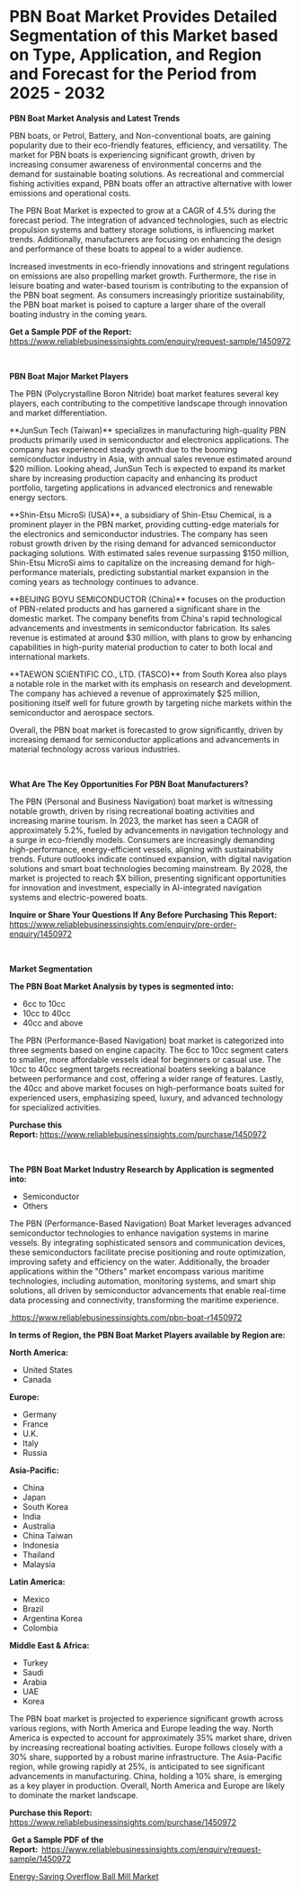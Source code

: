 <p><h1>PBN Boat Market Provides Detailed Segmentation of this Market based on Type, Application, and Region and Forecast for the Period from 2025 - 2032</h1></p><p><strong>PBN Boat Market Analysis and Latest Trends</strong></p>
<p><p>PBN boats, or Petrol, Battery, and Non-conventional boats, are gaining popularity due to their eco-friendly features, efficiency, and versatility. The market for PBN boats is experiencing significant growth, driven by increasing consumer awareness of environmental concerns and the demand for sustainable boating solutions. As recreational and commercial fishing activities expand, PBN boats offer an attractive alternative with lower emissions and operational costs.</p><p>The PBN Boat Market is expected to grow at a CAGR of 4.5% during the forecast period. The integration of advanced technologies, such as electric propulsion systems and battery storage solutions, is influencing market trends. Additionally, manufacturers are focusing on enhancing the design and performance of these boats to appeal to a wider audience. </p><p>Increased investments in eco-friendly innovations and stringent regulations on emissions are also propelling market growth. Furthermore, the rise in leisure boating and water-based tourism is contributing to the expansion of the PBN boat segment. As consumers increasingly prioritize sustainability, the PBN boat market is poised to capture a larger share of the overall boating industry in the coming years.</p></p>
<p><strong>Get a Sample PDF of the Report:&nbsp;</strong> <a href="https://www.reliablebusinessinsights.com/enquiry/request-sample/1450972?utm_campaign=3216&utm_medium=2&utm_source=Github&utm_content=ia&utm_term=11042025&utm_id=pbn-boat">https://www.reliablebusinessinsights.com/enquiry/request-sample/1450972</a></p>
<p>&nbsp;</p>
<p><strong>PBN Boat Major Market Players</strong></p>
<p><p>The PBN (Polycrystalline Boron Nitride) boat market features several key players, each contributing to the competitive landscape through innovation and market differentiation. </p><p>**JunSun Tech (Taiwan)** specializes in manufacturing high-quality PBN products primarily used in semiconductor and electronics applications. The company has experienced steady growth due to the booming semiconductor industry in Asia, with annual sales revenue estimated around $20 million. Looking ahead, JunSun Tech is expected to expand its market share by increasing production capacity and enhancing its product portfolio, targeting applications in advanced electronics and renewable energy sectors.</p><p>**Shin-Etsu MicroSi (USA)**, a subsidiary of Shin-Etsu Chemical, is a prominent player in the PBN market, providing cutting-edge materials for the electronics and semiconductor industries. The company has seen robust growth driven by the rising demand for advanced semiconductor packaging solutions. With estimated sales revenue surpassing $150 million, Shin-Etsu MicroSi aims to capitalize on the increasing demand for high-performance materials, predicting substantial market expansion in the coming years as technology continues to advance.</p><p>**BEIJING BOYU SEMICONDUCTOR (China)** focuses on the production of PBN-related products and has garnered a significant share in the domestic market. The company benefits from China's rapid technological advancements and investments in semiconductor fabrication. Its sales revenue is estimated at around $30 million, with plans to grow by enhancing capabilities in high-purity material production to cater to both local and international markets.</p><p>**TAEWON SCIENTIFIC CO., LTD. (TASCO)** from South Korea also plays a notable role in the market with its emphasis on research and development. The company has achieved a revenue of approximately $25 million, positioning itself well for future growth by targeting niche markets within the semiconductor and aerospace sectors.</p><p>Overall, the PBN boat market is forecasted to grow significantly, driven by increasing demand for semiconductor applications and advancements in material technology across various industries.</p></p>
<p>&nbsp;</p>
<p><strong>What Are The Key Opportunities For PBN Boat Manufacturers?</strong></p>
<p><p>The PBN (Personal and Business Navigation) boat market is witnessing notable growth, driven by rising recreational boating activities and increasing marine tourism. In 2023, the market has seen a CAGR of approximately 5.2%, fueled by advancements in navigation technology and a surge in eco-friendly models. Consumers are increasingly demanding high-performance, energy-efficient vessels, aligning with sustainability trends. Future outlooks indicate continued expansion, with digital navigation solutions and smart boat technologies becoming mainstream. By 2028, the market is projected to reach $X billion, presenting significant opportunities for innovation and investment, especially in AI-integrated navigation systems and electric-powered boats.</p></p>
<p><strong>Inquire or Share Your Questions If Any Before Purchasing This Report:</strong> <a href="https://www.reliablebusinessinsights.com/enquiry/pre-order-enquiry/1450972?utm_campaign=3216&utm_medium=2&utm_source=Github&utm_content=ia&utm_term=11042025&utm_id=pbn-boat">https://www.reliablebusinessinsights.com/enquiry/pre-order-enquiry/1450972</a></p>
<p>&nbsp;</p>
<p><strong>Market Segmentation</strong></p>
<p><strong>The PBN Boat Market Analysis by types is segmented into:</strong></p>
<p><ul><li>6cc to 10cc</li><li>10cc to 40cc</li><li>40cc and above</li></ul></p>
<p><p>The PBN (Performance-Based Navigation) boat market is categorized into three segments based on engine capacity. The 6cc to 10cc segment caters to smaller, more affordable vessels ideal for beginners or casual use. The 10cc to 40cc segment targets recreational boaters seeking a balance between performance and cost, offering a wider range of features. Lastly, the 40cc and above market focuses on high-performance boats suited for experienced users, emphasizing speed, luxury, and advanced technology for specialized activities.</p></p>
<p><strong>Purchase this Report:&nbsp;</strong><a href="https://www.reliablebusinessinsights.com/purchase/1450972?utm_campaign=3216&utm_medium=2&utm_source=Github&utm_content=ia&utm_term=11042025&utm_id=pbn-boat">https://www.reliablebusinessinsights.com/purchase/1450972</a></p>
<p>&nbsp;</p>
<p><strong>The PBN Boat Market Industry Research by Application is segmented into:</strong></p>
<p><ul><li>Semiconductor</li><li>Others</li></ul></p>
<p><p>The PBN (Performance-Based Navigation) Boat Market leverages advanced semiconductor technologies to enhance navigation systems in marine vessels. By integrating sophisticated sensors and communication devices, these semiconductors facilitate precise positioning and route optimization, improving safety and efficiency on the water. Additionally, the broader applications within the "Others" market encompass various maritime technologies, including automation, monitoring systems, and smart ship solutions, all driven by semiconductor advancements that enable real-time data processing and connectivity, transforming the maritime experience.</p></p>
<p><a href="https://www.reliablebusinessinsights.com/pbn-boat-r1450972?utm_campaign=3216&utm_medium=2&utm_source=Github&utm_content=ia&utm_term=11042025&utm_id=pbn-boat">&nbsp;https://www.reliablebusinessinsights.com/pbn-boat-r1450972</a></p>
<p><strong>In terms of Region, the PBN Boat Market Players available by Region are:</strong></p>
<p>
    <p> <strong> North America: </strong>
        <ul>
            <li>United States</li>
            <li>Canada</li>
        </ul>
        </p> 
    <p> <strong> Europe: </strong>
        <ul>
            <li>Germany</li>
            <li>France</li>
            <li>U.K.</li>
            <li>Italy</li>
            <li>Russia</li>
        </ul>
        </p> 
    <p> <strong> Asia-Pacific: </strong>
        <ul>
            <li>China</li>
            <li>Japan</li>
            <li>South Korea</li>
            <li>India</li>
            <li>Australia</li>
            <li>China Taiwan</li>
            <li>Indonesia</li>
            <li>Thailand</li>
            <li>Malaysia</li>
        </ul>
        </p> 
    <p> <strong> Latin America: </strong>
        <ul>
            <li>Mexico</li>
            <li>Brazil</li>
            <li>Argentina Korea</li>
            <li>Colombia</li>
        </ul>
        </p> 
    <p> <strong> Middle East & Africa: </strong>
        <ul>
            <li>Turkey</li>
            <li>Saudi</li>
            <li>Arabia</li>
            <li>UAE</li>
            <li>Korea</li>
        </ul>
    </p>
    </p>
<p><p>The PBN boat market is projected to experience significant growth across various regions, with North America and Europe leading the way. North America is expected to account for approximately 35% market share, driven by increasing recreational boating activities. Europe follows closely with a 30% share, supported by a robust marine infrastructure. The Asia-Pacific region, while growing rapidly at 25%, is anticipated to see significant advancements in manufacturing. China, holding a 10% share, is emerging as a key player in production. Overall, North America and Europe are likely to dominate the market landscape.</p></p>
<p><strong>Purchase this Report: </strong><a href="https://www.reliablebusinessinsights.com/purchase/1450972?utm_campaign=3216&utm_medium=2&utm_source=Github&utm_content=ia&utm_term=11042025&utm_id=pbn-boat">https://www.reliablebusinessinsights.com/purchase/1450972</a></p>
<p>&nbsp;<strong>Get a Sample PDF of the Report:&nbsp;&nbsp;</strong><a href="https://www.reliablebusinessinsights.com/enquiry/request-sample/1450972?utm_campaign=3216&utm_medium=2&utm_source=Github&utm_content=ia&utm_term=11042025&utm_id=pbn-boat">https://www.reliablebusinessinsights.com/enquiry/request-sample/1450972</a></p>
<p><strong></strong></p>
<p><p><a href="https://github.com/wiltsdeenyuw/Market-Research-Report-List-1/blob/main/energy-saving-overflow-ball-mill-market.md?utm_campaign=3216&utm_medium=2&utm_source=Github&utm_content=ia&utm_term=11042025&utm_id=pbn-boat">Energy-Saving Overflow Ball Mill Market</a></p></p>